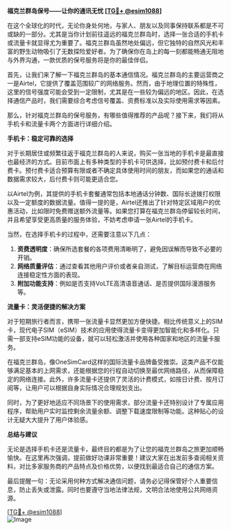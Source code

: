 **福克兰群岛保号——让你的通讯无忧 [[TG💪+ @esim1088](https://t.me/s/esim1088)]**

在这个全球化的时代，无论你身处何地，与家人、朋友以及同事保持联系都是不可或缺的一部分。尤其是当你计划前往遥远的福克兰群岛时，选择一张合适的手机卡或流量卡就显得尤为重要了。福克兰群岛虽然地处偏远，但它独特的自然风光和丰富的野生动物吸引了无数探险爱好者。为了确保你在岛上的每一刻都能畅通无阻地与外界沟通，一款优质的保号服务将是你的最佳伴侣。

首先，让我们来了解一下福克兰群岛的基本通信情况。福克兰群岛的主要运营商之一是Airtel，它提供了覆盖范围较广的网络服务。然而，由于地理位置的特殊性，这里的信号强度可能会受到一定限制，尤其是在一些较为偏远的地区。因此，在选择通信产品时，我们需要综合考虑信号覆盖、资费标准以及实际使用需求等因素。

那么，针对福克兰群岛的保号服务，有哪些值得推荐的产品呢？接下来，我们将从手机卡和流量卡两个方面进行详细介绍。

**手机卡：稳定可靠的选择**

对于长期居住或频繁往返于福克兰群岛的人来说，购买一张当地的手机卡是最直接也最经济的方式。目前市面上有多种类型的手机卡可供选择，比如预付费卡和后付费卡。预付费卡适合预算有限或者不确定具体使用时间的朋友，而如果您的通话和数据需求较大，后付费卡则可能更适合您。

以Airtel为例，其提供的手机卡套餐通常包括本地通话分钟数、国际长途拨打权限以及一定额度的数据流量。值得一提的是，Airtel还推出了针对特定区域用户的优惠活动，比如限时免费赠送额外流量等。如果您打算在福克兰群岛停留较长时间，并且希望享受更高质量的服务体验，不妨考虑申请一张Airtel的手机卡。

当然，在选择手机卡的过程中，还需要注意以下几点：

1. **资费透明度**：确保所选套餐的各项费用清晰明了，避免因误解而导致不必要的开销。
2. **网络质量评估**：通过查看其他用户评价或者亲自测试，了解目标运营商在网络连接稳定性方面的表现。
3. **附加功能支持**：例如是否支持VoLTE高清语音通话、是否提供国际漫游服务等。

**流量卡：灵活便捷的解决方案**

对于短期旅行者而言，携带一张流量卡显然更加方便快捷。相比传统意义上的SIM卡，现代电子SIM（eSIM）技术的应用使得流量卡变得更加智能化和多样化。只需一部支持eSIM功能的设备，就可以轻松激活并使用各种国家和地区的流量卡服务。

在福克兰群岛，像OneSimCard这样的国际流量卡品牌备受推崇。这类产品不仅能够满足基本的上网需求，还能根据您的行程自动切换至最优网络路径，从而保障稳定的网络连接。此外，许多流量卡还提供了灵活的计费模式，如按日计费、按月订阅等，让用户可以根据自身实际情况合理规划支出。

同时，为了更好地适应不同场景下的使用需求，部分流量卡还特别设计了专属应用程序，帮助用户实时监控剩余流量余额、调整下载速度限制等功能。这种贴心的设计无疑大大提升了用户体验感。

**总结与建议**

无论是选择手机卡还是流量卡，最终目的都是为了让您的福克兰群岛之旅更加顺畅愉快。在这里再次强调，提前做好功课非常重要！建议大家在出发前多查阅相关资料，对比多家服务商的产品特点及价格优势，以便找到最适合自己的通信方案。

最后提醒一句：无论采用何种方式解决通信问题，请务必记得保管好个人重要信息，防止丢失或泄露。同时也要遵守当地法律法规，文明合法地使用公共网络资源。

[[TG💪+ @esim1088](https://t.me/s/esim1088)]  
![Image](https://i.postimg.cc/4NQfJmqS/Snipaste-2025-05-13-00-14-12.png)